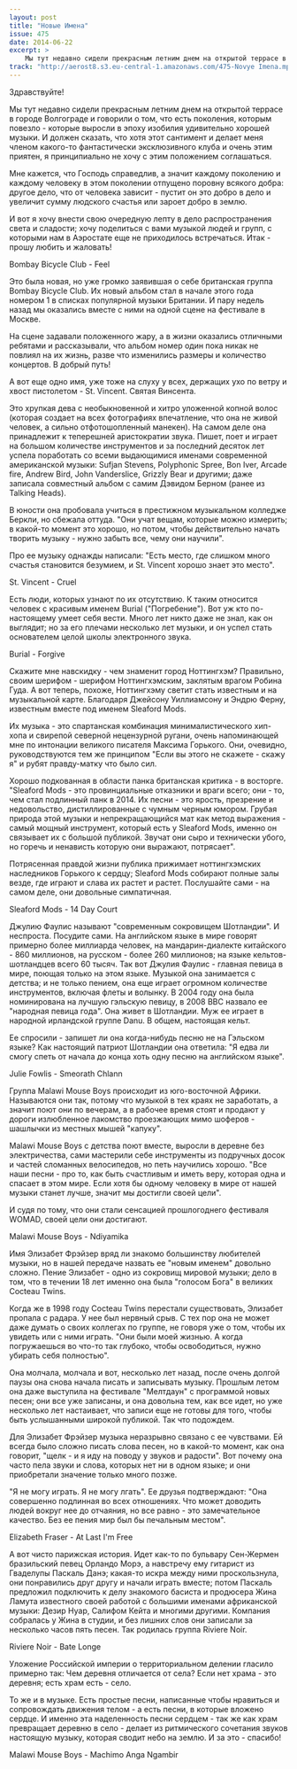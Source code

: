```yaml
---
layout: post
title: "Новые Имена"
issue: 475
date: 2014-06-22
excerpt: >
    Мы тут недавно сидели прекрасным летним днем на открытой террасе в городе Волгограде и говорили о том, что есть поколения, которым повезло - которые выросли в эпоху изобилия удивительно хорошей музыки. И должен сказать, что хотя этот сантимент и делает меня членом какого-то фантастически эксклюзивного клуба и очень этим приятен, я принципиально не хочу с этим положением соглашаться.
track: "http://aerost8.s3.eu-central-1.amazonaws.com/475-Novye Imena.mp3"
---
```


Здравствуйте!

Мы тут недавно сидели прекрасным летним днем на открытой террасе в городе Волгограде и говорили о том, что есть поколения, которым повезло - которые выросли в эпоху изобилия удивительно хорошей музыки. И должен сказать, что хотя этот сантимент и делает меня членом какого-то фантастически эксклюзивного клуба и очень этим приятен, я принципиально не хочу с этим положением соглашаться.

Мне кажется, что Господь справедлив, а значит каждому поколению и каждому человеку в этом поколении отпущено поровну всякого добра: другое дело, что от человека зависит - пустит он это добро в дело и увеличит сумму людского счастья или зароет добро в землю.

И вот я хочу внести свою очередную лепту в дело распространения света и сладости; хочу поделиться с вами музыкой людей и групп, с которыми нам в Аэростате еще не приходилось встречаться. Итак - прошу любить и жаловать!

Bombay Bicycle Club - Feel

Это была новая, но уже громко заявившая о себе британская группа Bombay Bicycle Club. Их новый альбом стал в начале этого года номером 1 в списках популярной музыки Британии. И пару недель назад мы оказались вместе с ними на одной сцене на фестивале в Москве.

На сцене задавали положенного жару, а в жизни оказались отличными ребятами и рассказывали, что альбом номер один пока никак не повлиял на их жизнь, разве что изменились размеры и количество концертов. В добрый путь!

А вот еще одно имя, уже тоже на слуху у всех, держащих ухо по ветру и хвост пистолетом - St. Vincent. Святая Винсента.

Это хрупкая дева с необыкновенной и хитро уложенной копной волос (которая создает на всех фотографиях впечатление, что она не живой человек, а сильно отфотошопленный манекен). На самом деле она принадлежит к теперешней аристократии звука. Пишет, поет и играет на большом количестве инструментов и за последний десяток лет успела поработать со всеми выдающимися именами современной американской музыки: Sufjan Stevens, Polyphonic Spree, Bon Iver, Arcade fire, Andrew Bird, John Vanderslice, Grizzly Bear и другими; даже записала совместный альбом с самим Дэвидом Берном (ранее из Talking Heads).

В юности она пробовала учиться в престижном музыкальном колледже Беркли, но сбежала оттуда. "Они учат вещам, которые можно измерить; в какой-то момент это хорошо, но потом, чтобы действительно начать творить музыку - нужно забыть все, чему они научили".

Про ее музыку однажды написали: "Есть место, где слишком много счастья становится безумием, и St. Vincent хорошо знает это место".

St. Vincent - Cruel

Есть люди, которых узнают по их отсутствию. К таким относится человек с красивым именем Burial ("Погребение"). Вот уж кто по-настоящему умеет себя вести. Много лет никто даже не знал, как он выглядит; но за его плечами несколько лет музыки, и он успел стать основателем целой школы электронного звука.

Burial - Forgive

Скажите мне навскидку - чем знаменит город Ноттингхэм? Правильно, своим шерифом - шерифом Ноттингхэмским, заклятым врагом Робина Гуда. А вот теперь, похоже, Ноттингхэму светит стать известным и на музыкальной карте. Благодаря Джейсону Уиллиамсону и Эндрю Ферну, известным вместе под именем Sleaford Mods.

Их музыка - это спартанская комбинация минималистического хип-хопа и свирепой северной нецензурной ругани, очень напоминающей мне по интонации великого писателя Максима Горького. Они, очевидно, руководствуются тем же принципом "Если вы этого не скажете - скажу я" и рубят правду-матку что было сил.

Хорошо подкованная в области панка британская критика - в восторге. "Sleaford Mods - это провинциальные отказники и враги всего; они - то, чем стал подлинный панк в 2014. Их песни - это ярость, презрение и недовольство, дистиллированные с чумным черным юмором. Грубая природа этой музыки и непрекращающийся мат как метод выражения - самый мощный инструмент, который есть у Sleaford Mods, именно он связывает их с большой публикой. Звучат они сыро и технически убого, но горечь и ненависть которую они выражают, потрясает".

Потрясенная правдой жизни публика прижимает ноттингхэмских наследников Горького к сердцу; Sleaford Mods собирают полные залы везде, где играют и слава их растет и растет. Послушайте сами - на самом деле, они довольные симпатичная.

Sleaford Mods - 14 Day Court

Джулию Фаулис называют "современным сокровищем Шотландии". И неспроста. Посудите сами. На английском языке в мире говорят примерно более миллиарда человек, на мандарин-диалекте китайского - 860 миллионов, на русском - более 260 миллионов; на языке кельтов-шотландцев всего 60 тысяч. Так вот Джулия Фаулис - главная певица в мире, поющая только на этом языке. Музыкой она занимается с детства; и не только пением, она еще играет огромном количестве инструментов, включая флеты и волынку. В 2004 году она была номинирована на лучшую гэльскую певицу, в 2008 BBC назвало ее "народная певица года". Она живет в Шотландии. Муж ее играет в народной ирландской группе Danu. В общем, настоящая кельт.

Ее спросили - запишет ли она когда-нибудь песню не на Гэльском языке? Как настоящий патриот Шотландии она ответила: "Я едва ли смогу спеть от начала до конца хоть одну песню на английском языке".

Julie Fowlis - Smeorath Chlann

Группа Malawi Mouse Boys происходит из юго-восточной Африки. Называются они так, потому что музыкой в тех краях не заработать, а значит поют они по вечерам, а в рабочее время стоят и продают у дороги излюбленное лакомство проезжающих мимо шоферов - шашлычки из местных мышей "капуку".

Malawi Mouse Boys с детства поют вместе, выросли в деревне без электричества, сами мастерили себе инструменты из подручных досок и частей сломанных велосипедов, но петь научились хорошо. "Все наши песни - про то, как быть счастливым и иметь веру, которая одна и спасает в этом мире. Если хотя бы одному человеку в мире от нашей музыки станет лучше, значит мы достигли своей цели".

И судя по тому, что они стали сенсацией прошлогоднего фестиваля WOMAD, своей цели они достигают.

Malawi Mouse Boys - Ndiyamika

Имя Элизабет Фрэйзер вряд ли знакомо большинству любителей музыки, но в нашей передаче назвать ее "новым именем" довольно сложно. Пение Элизабет - одно из сокровищ мировой музыки; дело в том, что в течении 18 лет именно она была "голосом Бога" в великих Cocteau Twins.

Когда же в 1998 году Cocteau Twins перестали существовать, Элизабет пропала с радара. У нее был нервный срыв. С тех пор она не может даже думать о своих коллегах по группе, не говоря уже о том, чтобы их увидеть или с ними играть. "Они были моей жизнью. А когда погружаешься во что-то так глубоко, чтобы освободиться, нужно убирать себя полностью".

Она молчала, молчала и вот, несколько лет назад, после очень долгой паузы она снова начала писать и записывать музыку. Прошлым летом она даже выступила на фестивале "Мелтдаун" с программой новых песен; они все уже записаны, и она довольна тем, как все идет, но уже несколько лет настаивает, что записи еще не готовы для того, чтобы быть услышанными широкой публикой. Так что подождем.

Для Элизабет Фрэйзер музыка неразрывно связано с ее чувствами. Ей всегда было сложно писать слова песен, но в какой-то момент, как она говорит, "щелк - и я иду на поводу у звуков и радости". Вот почему она часто пела звуки и слова, которых нет ни в одном языке; и они приобретали значение только много позже.

"Я не могу играть. Я не могу лгать". Ее друзья подтверждают: "Она совершенно подлинная во всех отношениях. Что может доводить людей вокруг нее до отчаяния, но все равно - это замечательное качество. Без ее пения мир был бы печальным местом".

Elizabeth Fraser - At Last I'm Free

А вот чисто парижская история. Идет как-то по бульвару Сен-Жермен бразильский певец Орландо Морэ, а навстречу ему гитарист из Гваделупы Паскаль Данэ; какая-то искра между ними проскользнула, они понравились друг другу и начали играть вместе; потом Паскаль предложил подключить к делу знакомого басиста и продюсера Жина Ламута известного своей работой с большими именами африканской музыки: Дезир Нуар, Салифом Кейта и многими другими. Компания собралась у Жина в студии, и без лишних слов они записали за несколько часов пять песен. Так родилась группа Riviere Noir.

Riviere Noir - Bate Longe

Уложение Российской империи о территориальном делении гласило примерно так: Чем деревня отличается от села? Если нет храма - это деревня; есть храм есть - село.

То же и в музыке. Есть простые песни, написанные чтобы нравиться и сопровождать движения телом - а есть песни, в которые вложено сердце. И именно эта наделенность песни сердцем - так же как храм превращает деревню в село - делает из ритмического сочетания звуков настоящую музыку, которая сводит небо на землю. И за это - спасибо!

Malawi Mouse Boys - Machimo Anga Ngambir
